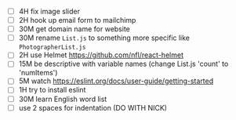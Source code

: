 - [ ] 4H fix image slider
- [ ] 2H hook up email form to mailchimp
- [ ] 30M get domain name for website
- [ ] 30M rename `List.js` to something more specific like `PhotographerList.js`
- [ ] 2H use Helmet https://github.com/nfl/react-helmet
- [ ] 15M be descriptive with variable names (change List.js 'count' to 'numItems')
- [ ] 5M watch https://eslint.org/docs/user-guide/getting-started
- [ ] 1H try to install eslint
- [ ] 30M learn English word list
- [ ] use 2 spaces for indentation (DO WITH NICK)
